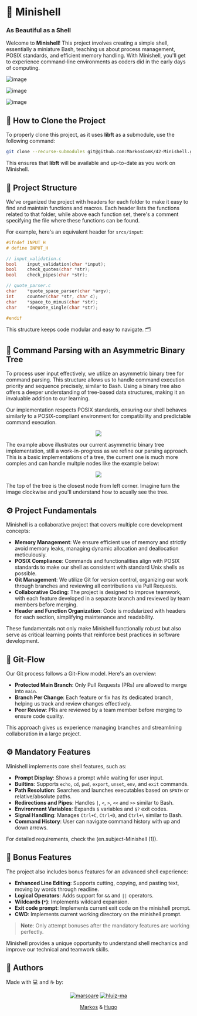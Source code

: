 
# 🐚 Minishell
### As Beautiful as a Shell

Welcome to **Minishell**! This project involves creating a simple shell, essentially a miniature Bash, teaching us about process management, POSIX standards, and efficient memory handling. With Minishell, you'll get to experience command-line environments as coders did in the early days of computing.

![image](https://github.com/user-attachments/assets/1820ebd6-a450-43af-b462-dd11e206631c)

![image](https://github.com/user-attachments/assets/ad348c52-a258-4ff6-a9ed-fa36f9ba9ca0)

![image](https://github.com/user-attachments/assets/4c014c12-9bd4-40c4-a604-5fc59fb18395)

## 🚀 How to Clone the Project

To properly clone this project, as it uses **libft** as a submodule, use the following command:

```bash
git clone --recurse-submodules git@github.com:MarkosComK/42-Minishell.git
```

This ensures that **libft** will be available and up-to-date as you work on Minishell.

## 📂 Project Structure

We've organized the project with headers for each folder to make it easy to find and maintain functions and macros. Each header lists the functions related to that folder, while above each function set, there's a comment specifying the file where these functions can be found.

For example, here's an equivalent header for `srcs/input`:

```c
#ifndef INPUT_H
# define INPUT_H

// input_validation.c
bool    input_validation(char *input);
bool    check_quotes(char *str);
bool    check_pipes(char *str);

// quote_parser.c
char    *quote_space_parser(char *argv);
int     counter(char *str, char c);
char    *space_to_minus(char *str);
char    *dequote_single(char *str);

#endif
```

This structure keeps code modular and easy to navigate. 🗂️

## 🌳 Command Parsing with an Asymmetric Binary Tree

To process user input effectively, we utilize an asymmetric binary tree for command parsing. This structure allows us to handle command execution priority and sequence precisely, similar to Bash. Using a binary tree also offers a deeper understanding of tree-based data structures, making it an invaluable addition to our learning.

Our implementation respects POSIX standards, ensuring our shell behaves similarly to a POSIX-compliant environment for compatibility and predictable command execution.

<p align="center">
    <img src="https://github.com/user-attachments/assets/b708eb21-cae1-411a-a49c-1c16e2350da2">
</p>

The example above illustrates our current asymmetric binary tree implementation, still a work-in-progress as we refine our parsing approach. This is a basic implementations of a tree, the current one is much more comples and can handle multple nodes like the example below:

<p align="center">
    <img src="https://github.com/user-attachments/assets/b51d1765-3484-4658-bf2d-277a35cd0089">
</p>

The top of the tree is the closest node from left corner. Imagine turn the image clockwise and you'll understand how to acually see the tree.

## ⚙️ Project Fundamentals

Minishell is a collaborative project that covers multiple core development concepts:

- **Memory Management**: We ensure efficient use of memory and strictly avoid memory leaks, managing dynamic allocation and deallocation meticulously.
- **POSIX Compliance**: Commands and functionalities align with POSIX standards to make our shell as consistent with standard Unix shells as possible.
- **Git Management**: We utilize Git for version control, organizing our work through branches and reviewing all contributions via Pull Requests.
- **Collaborative Coding**: The project is designed to improve teamwork, with each feature developed in a separate branch and reviewed by team members before merging.
- **Header and Function Organization**: Code is modularized with headers for each section, simplifying maintenance and readability.

These fundamentals not only make Minishell functionally robust but also serve as critical learning points that reinforce best practices in software development.

## 🔹 Git-Flow

Our Git process follows a Git-Flow model. Here's an overview:

- **Protected Main Branch**: Only Pull Requests (PRs) are allowed to merge into `main`.
- **Branch Per Change**: Each feature or fix has its dedicated branch, helping us track and review changes effectively.
- **Peer Review**: PRs are reviewed by a team member before merging to ensure code quality.

This approach gives us experience managing branches and streamlining collaboration in a large project.

## ⚙️ Mandatory Features

Minishell implements core shell features, such as:

- **Prompt Display**: Shows a prompt while waiting for user input.
- **Builtins**: Supports `echo`, `cd`, `pwd`, `export`, `unset`, `env`, and `exit` commands.
- **Path Resolution**: Searches and launches executables based on `$PATH` or relative/absolute paths.
- **Redirections and Pipes**: Handles `|`, `<`, `>`, `<<` and `>>` similar to Bash.
- **Environment Variables**: Expands `$` variables and `$?` exit codes.
- **Signal Handling**: Manages `Ctrl+C`, `Ctrl+D`, and `Ctrl+\` similar to Bash.
- **Command History**: User can navigate command history with up and down arrows.

For detailed requirements, check the (en.subject-Minishell (1)).

## 🌟 Bonus Features

The project also includes bonus features for an advanced shell experience:

- **Enhanced Line Editing**: Supports cutting, copying, and pasting text, moving by words through readline.
- **Logical Operators**: Adds support for `&&` and `||` operators.
- **Wildcards (`*`)**: Implements wildcard expansion.
- **Exit code prompt**: Implements current exit code on the minishell prompt.
- **CWD**: Implements current working directory on the minishell prompt.

> **Note**: Only attempt bonuses after the mandatory features are working perfectly.

Minishell provides a unique opportunity to understand shell mechanics and improve our technical and teamwork skills.
## 👥 Authors

Made with 💻 and ☕️ by:

<div align="center">

[![marsoare](https://img.shields.io/badge/marsoare-black?style=for-the-badge&logo=github)](https://github.com/MarkosComK)
[![hluiz-ma](https://img.shields.io/badge/hluiz--ma-black?style=for-the-badge&logo=github)](https://github.com/SirAlabar)

[Markos](https://github.com/MarkosComK) & [Hugo](https://github.com/SirAlabar)

</div>
